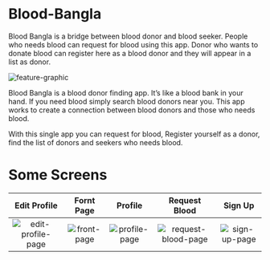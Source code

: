 # Blood-Bangla
Blood Bangla is a bridge between blood donor and blood seeker. People who needs blood can request for blood using this app. Donor who wants to donate blood can register here as a blood donor and they will appear in a list as donor.

![feature-graphic](https://user-images.githubusercontent.com/15567340/44940212-4a29c900-adad-11e8-9835-b05b1c5ab40d.jpg)

Blood Bangla is a blood donor finding app. It’s like a blood bank in your hand.
If you need blood simply search blood donors near you. This app works to create a connection between blood donors and those who needs blood.

With this single app you can request for blood, Register yourself as a donor, find the list of donors and seekers who needs blood.

# Some Screens

Edit Profile            |  Fornt Page             |  Profile         | Request Blood             | Sign Up    
:-------------------------:|:-------------------------:|:-------------------------:|:-------------------------:|:-------------------------:
![edit-profile-page](https://user-images.githubusercontent.com/15567340/44940220-63cb1080-adad-11e8-915b-6ac0471e1f53.jpg)  | ![front-page](https://user-images.githubusercontent.com/15567340/44940221-63cb1080-adad-11e8-8632-89363071313b.jpg)  | ![profile-page](https://user-images.githubusercontent.com/15567340/44940222-6463a700-adad-11e8-8bfb-f1662fc39c56.jpg) | ![request-blood-page](https://user-images.githubusercontent.com/15567340/44940223-6463a700-adad-11e8-9f43-d0b9d9fdbd04.jpg) | ![sign-up-page](https://user-images.githubusercontent.com/15567340/44940224-6463a700-adad-11e8-980e-d0f0f7591b35.jpg)
